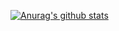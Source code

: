 
[![Anurag's github stats](https://github-readme-stats.vercel.app/api?username=YcZzy)](https://github.com/anuraghazra/github-readme-stats)

<!--
**YcZzy/YcZzy** is a ✨ _special_ ✨ repository because its `README.md` (this file) appears on your GitHub profile.

Here are some ideas to get you started:

- 🔭 I’m currently working on ...
- 🌱 I’m currently learning ...
- 👯 I’m looking to collaborate on ...
- 🤔 I’m looking for help with ...
- 💬 Ask me about ...
- 📫 How to reach me: ...
- 😄 Pronouns: ...
- ⚡ Fun fact: ...
-->
